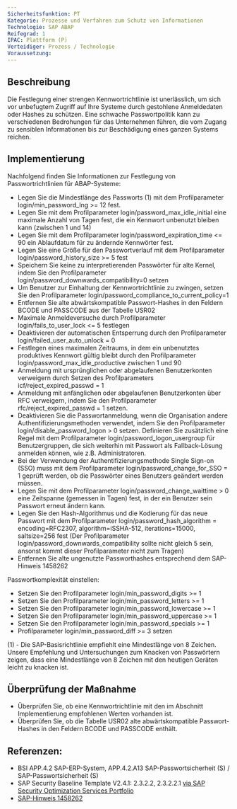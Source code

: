 ```yaml
---
Sicherheitsfunktion: PT
Kategorie: Prozesse und Verfahren zum Schutz von Informationen
Technologie: SAP ABAP
Reifegrad: 1
IPAC: Plattform (P)
Verteidiger: Prozess / Technologie
Voraussetzung:
---
```


## Beschreibung

Die Festlegung einer strengen Kennwortrichtlinie ist unerlässlich, um sich vor unbefugtem Zugriff auf Ihre Systeme durch gestohlene Anmeldedaten oder Hashes zu schützen. Eine schwache Passwortpolitik kann zu verschiedenen Bedrohungen für das Unternehmen führen, die vom Zugang zu sensiblen Informationen bis zur Beschädigung eines ganzen Systems reichen.

## Implementierung

Nachfolgend finden Sie Informationen zur Festlegung von Passwortrichtlinien für ABAP-Systeme:

- Legen Sie die Mindestlänge des Passworts (1) mit dem Profilparameter login/min_password_lng >= 12 fest.
- Legen Sie mit dem Profilparameter login/password_max_idle_initial eine maximale Anzahl von Tagen fest, die ein Kennwort unbenutzt bleiben kann (zwischen 1 und 14)
- Legen Sie mit dem Profilparameter login/password_expiration_time <= 90 ein Ablaufdatum für zu ändernde Kennwörter fest.
- Legen Sie eine Größe für den Passwortverlauf mit dem Profilparameter login/password_history_size >= 5 fest
- Speichern Sie keine zu interpretierenden Passwörter für alte Kernel, indem Sie den Profilparameter login/password_downwards_compatibility=0 setzen
- Um Benutzer zur Einhaltung der Kennwortrichtlinie zu zwingen, setzen Sie den Profilparameter login/password_compliance_to_current_policy=1
- Entfernen Sie alte abwärtskompatible Passwort-Hashes in den Feldern BCODE und PASSCODE aus der Tabelle USR02
- Maximale Anmeldeversuche durch Profilparameter login/fails_to_user_lock <= 5 festlegen
- Deaktivieren der automatischen Entsperrung durch den Profilparameter login/failed_user_auto_unlock = 0
- Festlegen eines maximalen Zeitraums, in dem ein unbenutztes produktives Kennwort gültig bleibt durch den Profilparameter login/password_max_idle_productive zwischen 1 und 90
- Anmeldung mit ursprünglichen oder abgelaufenen Benutzerkonten verweigern durch Setzen des Profilparameters icf/reject_expired_passwd = 1
- Anmeldung mit anfänglichen oder abgelaufenen Benutzerkonten über RFC verweigern, indem Sie den Profilparameter rfc/reject_expired_passwd = 1 setzen.
- Deaktivieren Sie die Passwortanmeldung, wenn die Organisation andere Authentifizierungsmethoden verwendet, indem Sie den Profilparameter login/disable_password_logon > 0 setzen. Definieren Sie zusätzlich eine Regel mit dem Profilparameter login/password_logon_usergroup für Benutzergruppen, die sich weiterhin mit Passwort als Fallback-Lösung anmelden können, wie z.B. Administratoren.
- Bei der Verwendung der Authentifizierungsmethode Single Sign-on (SSO) muss mit dem Profilparameter login/password_change_for_SSO = 1 geprüft werden, ob die Passwörter eines Benutzers geändert werden müssen.
- Legen Sie mit dem Profilparameter login/password_change_waittime > 0 eine Zeitspanne (gemessen in Tagen) fest, in der ein Benutzer sein Passwort erneut ändern kann.
- Legen Sie den Hash-Algorithmus und die Kodierung für das neue Passwort mit dem Profilparameter login/password_hash_algorithm = encoding=RFC2307, algorithm=iSSHA-512, iterations=15000, saltsize=256 fest (Der Profilparameter login/password_downwards_compatibility sollte nicht gleich 5 sein, ansonst kommt dieser Profilparameter nicht zum Tragen)
- Entfernen Sie alte ungenutzte Passworthashes entsprechend dem SAP-Hinweis 1458262

Passwortkomplexität einstellen:
- Setzen Sie den Profilparameter login/min_password_digits >= 1
- Setzen Sie den Profilparameter login/min_password_letters >= 1
- Setzen Sie den Profilparameter login/min_password_lowercase >= 1
- Setzen Sie den Profilparameter login/min_password_uppercase >= 1
- Setzen Sie den Profilparameter login/min_password_specials >= 1
- Profilparameter login/min_password_diff >= 3 setzen


(1) - Die SAP-Basisrichtlinie empfiehlt eine Mindestlänge von 8 Zeichen. Unsere Empfehlung und Untersuchungen zum Knacken von Passwörtern zeigen, dass eine Mindestlänge von 8 Zeichen mit den heutigen Geräten leicht zu knacken ist.

## Überprüfung der Maßnahme

- Überprüfen Sie, ob eine Kennwortrichtlinie mit den im Abschnitt Implementierung empfohlenen Werten vorhanden ist.
- Überprüfen Sie, ob die Tabelle USR02 alte abwärtskompatible Passwort-Hashes in den Feldern BCODE und PASSCODE enthält.


## Referenzen:
- BSI APP.4.2 SAP-ERP-System, APP.4.2.A13 SAP-Passwortsicherheit (S) / SAP-Passwortsicherheit (S)
- SAP Security Baseline Template V2.4.1: 2.3.2.2, 2.3.2.2.1 [via SAP Security Optimization Services Portfolio](https://support.sap.com/sos)
- [SAP-Hinweis 1458262](https://launchpad.support.sap.com/#/notes/1458262)
